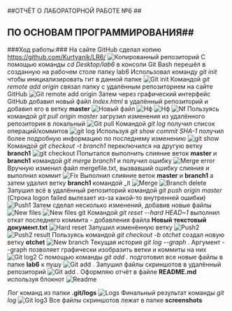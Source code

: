 ﻿##ОТЧЁТ О ЛАБОРАТОРНОЙ РАБОТЕ №6 ##
## ПО ОСНОВАМ ПРОГРАММИРОВАНИЯ##



###Ход работы:###
На сайте GitHub сделал копию https://github.com/Kurtyanik/LR6/
![Копированный репозиторий](screenshots/Screenshot_1.png)
С помощью команды _cd Desktop/lab6_ в консоли Git Bash перешёл в созданную на рабочем столе папку lab6
Использовал команду _git init_ чтобы инициализировать гит в данной папке
![Git init](screenshots/Screenshot_2.png)
Командой _git remote add origin_ связал папку с удалённым репозиторием на сайте GitHub
![Git remote add origin](screenshots/Screenshot_4.png)
Затем через графический интерфейс GitHub добавил новый файл _Index.html_ в удалённый репозиторий и добавил его в ветку __master__
![Новый файл](screenshots/Screenshot_5.png)
![Нф](screenshots/Screenshot_6.png)
![Нф](screenshots/Screenshot_7.png)
![Nf](screenshots/Screenshot_8.png)
Пользуясь командой _git pull origin master_ загрузил изменения из удалённого репозитория в локальный
![Git pull](screenshots/Screenshot_9.png)
Командой _git log_ получил список операций/коммитов
![git log](screenshots/Screenshot_10.png)
Используя _git show *commit SHA-1*_ получил более подробную информацию по последнему изменению
![git show](screenshots/Screenshot_11.png)
Командой _git checkout -t branch1_ переключился на другую ветку **branch1**
![git checkout](screenshots/Screenshot_12.png)
Попытался выполнить слияние веток **master** и **branch1** командой _git merge branch1_ и получил ошибку
![Merge error](screenshots/Screenshot_13.png)
Вручную изменил файл mergefile.txt, вызвавший ошибку слияния и выполнил коммит
![Fix](screenshots/Screenshot_14.png)
Выполнил слияние веток **master** и **branch1** а затем удалил ветку **branch1** командой _it
![Merge](screenshots/Screenshot_15.png)
![Branch delete](screenshots/Screenshot_16.png)
Запушил всё в удалённый репозиторий командой _git push origin master_ (Строка logon failed вылезает из-за какой-то внутренней ошибки)
![Push1](screenshots/Screenshot_17.png)
Затем сделал несколько изменений, добавив новые файлы
![New files](screenshots/Screenshot_19.png)
![New files git](screenshots/Screenshot_20.png)
Командой _git reset --hard HEAD~1_ выполнил откат последнего коммита - добавления файла **Новый текстовый документ.txt**
![Hard reset](screenshots/Screenshot_22.png)
Запушил изменённую ветку
![Push2](screenshots/Screenshot_23.png)
![Push2 result](screenshots/Screenshot_24.png)
Пользуясь командой _git checkout -b otchet_ создал новую ветку **otchet**
![New branch](screenshots/Screenshot_25.png)
Текущая история _git log --graph_ . Аргумент --graph позволяет графически изобразить ветки и коммиты на них
![Git log2](screenshots/Screenshot_26.png)
С помощью команды _git add ._ подготовил все новые файлы в папке **lab6** к пушу
![Git add .](screenshots/Screenshot_28.png)
Запушил файлы скриншотов в удалённый репозиторий
![Git add .](screenshots/Screenshot_29.png)
Оформляю отчёт в файле **README.md** используя блокнот
![Readme](screenshots/Screenshot_31.png)


Лог команд из папки **.git/logs**
![Logs](screenshots/Screenshot_30.png)
Финальный результат команды _git log_
![Git log3](screenshots/Screenshot_32.png)
Все файлы скриншотов лежат в папке **screenshots**
